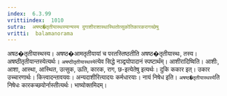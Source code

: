 ```yaml
---
index:  6.3.99
vrittiindex:  1010
sutra:  अषष्ठ�तृतीयास्थस्यान्यस्य दुगाशीराशास्थास्थितोत्सुकोतिकारकरागच्छेषु
vritti:  balamanorama 
---
```


अषठ�तृतीयास्थस्य। अषष्ठ�आमतृतीयायां च परतस्तिष्ठतीति अषष्ठ�तृतीयास्थः, तस्य। अषष्ठीतृतीयान्तस्येत्यर्थः। `अषष्ठीतृतीयास्थस्ये`त्येव सिद्धे नञ्द्वयोपादानं स्पष्टार्थंम्। आशीरादिष्विति। आशीः, आशा, आस्था, आस्थित, उत्सुक, ऊति, कारक, राग, छ-इत्येतेषु इत्यर्थः। दुकि ककार इत्। उकार उच्चारणार्थः। कित्त्वादन्तावयवः। अन्यदाशीरित्यादयः कर्मधारयाः। नायं निषेध इति। `अषष्ठ�तृतीयास्थस्ये`ति निषेधः कारकच्छयोर्नास्तीत्यर्थः। भाष्योक्तमिदम्।


